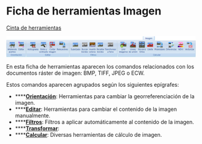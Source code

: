 # Ficha de herramientas Imagen

[Cinta de herramientas](../../cinta-de-herramientas/)

![](../../../.gitbook/assets/ficha-de-herramientas-imagen.jpg)

En esta ficha de herramientas aparecen los comandos relacionados con los documentos ráster de imagen: BMP, TIFF, JPEG o ECW.

Estos comandos aparecen agrupados según los siguientes epígrafes:

* \*\*\*\*[**Orientación**](orientacion.md): Herramientas para cambiar la georreferenciación de la imagen.
* \*\*\*\*[**Editar**](editar-imagen.md): Herramientas para cambiar el contenido de la imagen manualmente.
* \*\*\*\*[**Filtros**](filtros.md): Filtros a aplicar automáticamente al contenido de la imagen.
* \*\*\*\*[**Transformar**](transformar.md):
* \*\*\*\*[**Calcular**](imagen-calcular.md): Diversas herramientas de cálculo de imagen.


